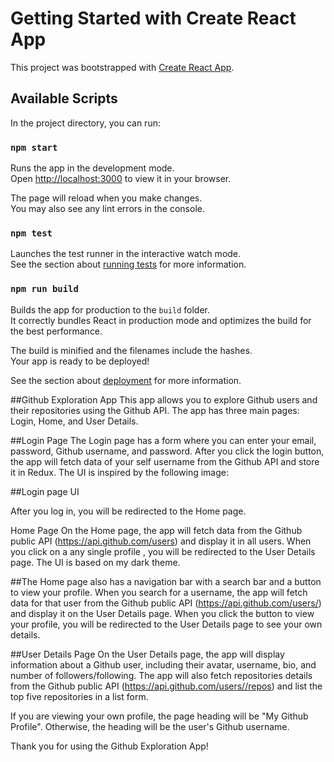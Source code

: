 # Getting Started with Create React App

This project was bootstrapped with [Create React App](https://github.com/facebook/create-react-app).

## Available Scripts

In the project directory, you can run:

### `npm start`

Runs the app in the development mode.\
Open [http://localhost:3000](http://localhost:3000) to view it in your browser.

The page will reload when you make changes.\
You may also see any lint errors in the console.

### `npm test`

Launches the test runner in the interactive watch mode.\
See the section about [running tests](https://facebook.github.io/create-react-app/docs/running-tests) for more information.

### `npm run build`

Builds the app for production to the `build` folder.\
It correctly bundles React in production mode and optimizes the build for the best performance.

The build is minified and the filenames include the hashes.\
Your app is ready to be deployed!

See the section about [deployment](https://facebook.github.io/create-react-app/docs/deployment) for more information.

##Github Exploration App
This app allows you to explore Github users and their repositories using the Github API. The app has three main pages: Login, Home, and User Details.

##Login Page 
The Login page has a form where you can enter your email, password, Github username, and password. After you click the login button, the app will fetch data of your self username from the Github API and store it in Redux. The UI is inspired by the following image:

##Login page UI

After you log in, you will be redirected to the Home page.

Home Page On the Home page, the app will fetch data from the Github public API (https://api.github.com/users) and display it in all users. When you click on a any single profile , you will be redirected to the User Details page. The UI is based on my dark theme.

##The Home page also has a navigation bar with a search bar and a button to view your profile. When you search for a username, the app will fetch data for that user from the Github public API (https://api.github.com/users/) and display it on the User Details page. When you click the button to view your profile, you will be redirected to the User Details page to see your own details.

##User Details Page  On the User Details page, the app will display information about a Github user, including their avatar, username, bio, and number of followers/following. The app will also fetch repositories details from the Github public API (https://api.github.com/users//repos) and list the top five repositories in a list form.

If you are viewing your own profile, the page heading will be "My Github Profile". Otherwise, the heading will be the user's Github username.

Thank you for using the Github Exploration App!
